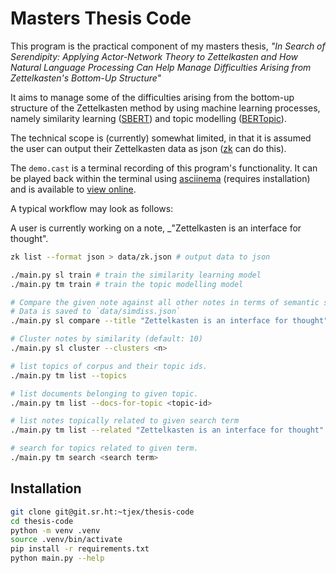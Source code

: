 # Masters Thesis Code

This program is the practical component of my masters thesis, _"In Search of
Serendipity: Applying Actor-Network Theory to Zettelkasten and How Natural
Language Processing Can Help Manage Difficulties Arising from Zettelkasten's
Bottom-Up Structure"_

It aims to manage some of the difficulties arising from the bottom-up structure
of the Zettelkasten method by using machine learning processes, namely
similarity learning ([SBERT](https://sbert.net)) and topic modelling
([BERTopic](https://maartengr.github.io/BERTopic/index.html)).

The technical scope is (currently) somewhat limited, in that it is assumed the
user can output their Zettelkasten data as json
([zk](https://github.com/zk-org/zk) can do this).

The `demo.cast` is a terminal recording of this program's functionality. It can
be played back within the terminal using [asciinema](https://asciinema.org/)
(requires installation) and is available to [view
online](https://asciinema.org/a/lMz4rISK6pUD0LdJHic6jywnK).

A typical workflow may look as follows:

A user is currently working on a note, \_"Zettelkasten is an interface for
thought".

```bash
zk list --format json > data/zk.json # output data to json

./main.py sl train # train the similarity learning model
./main.py tm train # train the topic modelling model

# Compare the given note against all other notes in terms of semantic similarity.
# Data is saved to `data/simdiss.json`
./main.py sl compare --title "Zettelkasten is an interface for thought"

# Cluster notes by similarity (default: 10)
./main.py sl cluster --clusters <n>

# list topics of corpus and their topic ids.
./main.py tm list --topics

# list documents belonging to given topic.
./main.py tm list --docs-for-topic <topic-id>

# list notes topically related to given search term
./main.py tm list --related "Zettelkasten is an interface for thought"

# search for topics related to given term.
./main.py tm search <search term>

```


## Installation

```bash
git clone git@git.sr.ht:~tjex/thesis-code
cd thesis-code
python -m venv .venv
source .venv/bin/activate
pip install -r requirements.txt
python main.py --help
```
